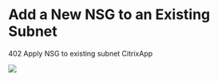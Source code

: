 # Add a New NSG to an Existing Subnet

402 Apply NSG to existing subnet CitrixApp 

<a href="https://portal.azure.com/#create/Microsoft.Template/uri/https%3A%2F%2Fraw.githubusercontent.com%2Fvys99AZBuild%2FAzureAutomation%2Fmaster%2F402-Apply-NSG-to-existing-subnet-CitrixApp%2Fazuredeploy.json" target="_blank">
   <img src="http://azuredeploy.net/deploybutton.png"/>
</a>






